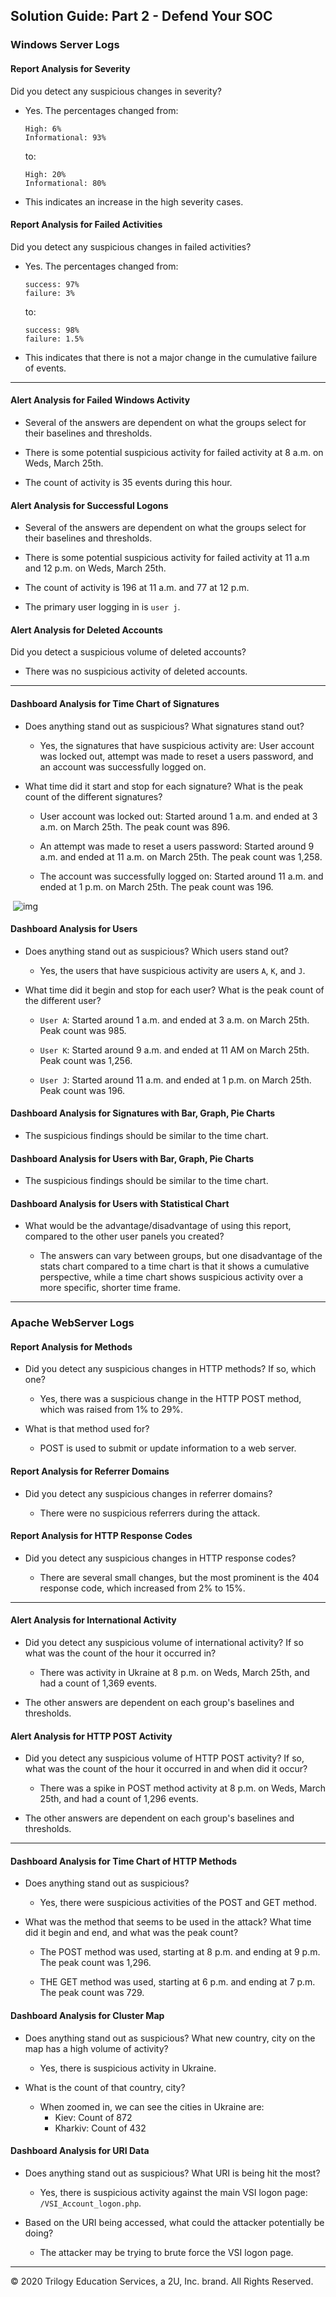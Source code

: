 ## Solution Guide: Part 2 - Defend Your SOC

### Windows Server Logs

#### Report Analysis for Severity

Did you detect any suspicious changes in severity?
	

- Yes. The percentages changed from:

	```
	High: 6%
	Informational: 93%
	```
	to: 
	```
	High: 20%
	Informational: 80%
	```

- This indicates an increase in the high severity cases.

#### Report Analysis for Failed Activities

Did you detect any suspicious changes in failed activities?

- Yes. The percentages changed from:
	```
	success: 97%
	failure: 3%
	```

	 to:
	```
	success: 98%
	failure: 1.5%
	```

- This indicates that there is not a major change in the cumulative failure of events. 
  
---
#### Alert Analysis for Failed Windows Activity

- Several of the answers are dependent on what the groups select for their baselines and thresholds.

- There is some potential suspicious activity for failed activity at 8 a.m. on Weds, March 25th.

- The count of activity is 35 events during this hour.
                
  
#### Alert Analysis for Successful Logons

- Several of the answers are dependent on what the groups select for their baselines and thresholds.

- There is some potential suspicious activity for failed activity at 11 a.m and 12 p.m. on Weds, March 25th.

- The count of activity is 196 at 11 a.m. and 77 at 12 p.m. 

- The primary user logging in is `user j`.

#### Alert Analysis for Deleted Accounts

Did you detect a suspicious volume of deleted accounts?  
	
- There was no suspicious activity of deleted accounts.
  
---
#### Dashboard Analysis for Time Chart of Signatures

- Does anything stand out as suspicious? What signatures stand out?
	- Yes, the signatures that have suspicious activity are: User account was locked out, attempt was made to reset a users password, and an account was successfully logged on.


- What time did it start and stop for each signature? What is the peak count of the different signatures?

	- User account was locked out: Started around 1 a.m. and ended at 3 a.m. on March 25th. The peak count was 896.

	- An attempt was made to reset a users password: Started around 9 a.m. and ended at 11 a.m. on March 25th. The peak count was 1,258.

	- The account was successfully logged on: Started around 11 a.m. and ended at 1 p.m. on March 25th. The peak count was 196.

​      ![img](C:\Users\robforee\Documents\FreeMind\wk-19\wk-19_7134245337183293791.jpeg)          

 #### Dashboard Analysis for Users

- Does anything stand out as suspicious? Which users stand out?
	- Yes, the users that have suspicious activity are users `A`, `K`, and `J`.

- What time did it begin and stop for each user? What is the peak count of the different user?

	- `User A`: Started around 1 a.m. and ended at 3 a.m. on March 25th. Peak count was 985.

	- `User K`: Started around 9 a.m. and ended at 11 AM on March 25th.  Peak count was 1,256.

	- `User J`: Started around 11 a.m. and ended at 1 p.m. on March 25th. Peak count was 196.
	
    
#### Dashboard Analysis for Signatures with Bar, Graph, Pie Charts

- The suspicious findings should be similar to the time chart.
			
#### Dashboard Analysis for Users with Bar, Graph, Pie Charts

- The suspicious findings should be similar to the time chart.

#### **Dashboard Analysis for Users with Statistical Chart**   

- What would be the advantage/disadvantage of using this report, compared to the other user panels you created?

	- The answers can vary between groups, but one disadvantage of the stats chart compared to a time chart is that it shows a cumulative perspective, while a time chart shows suspicious activity over a more specific, shorter time frame.

     
---


### Apache WebServer Logs 

#### Report Analysis for Methods

- Did you detect any suspicious changes in HTTP methods? If so, which one?
	- Yes, there was a suspicious change in the HTTP POST method, which was raised from 1% to 29%.

- What is that method used for?

	- POST is used to submit or update information to a web server.
							
  
#### Report Analysis for Referrer Domains

- Did you detect any suspicious changes in referrer domains?
	
	- There were no suspicious referrers during the attack.

#### Report Analysis for HTTP Response Codes
- Did you detect any suspicious changes in HTTP response codes? 
									
	- There are several small changes, but the most prominent is the 404 response code, which increased from 2% to 15%.
    
---
#### Alert Analysis for International Activity

- Did you detect any suspicious volume of international activity? If so what was the count of the hour it occurred in?
	- There was activity in Ukraine at 8 p.m. on Weds, March 25th, and had a count of 1,369 events.

- The other answers are dependent on each group's baselines and thresholds.


#### Alert Analysis for HTTP POST Activity

- Did you detect any suspicious volume of HTTP POST activity? If so, what was the count of the hour it occurred in and when did it occur?

	- There was a spike in POST method activity at 8 p.m. on Weds, March 25th, and had a count of 1,296 events.

- The other answers are dependent on each group's baselines and thresholds.

---

#### Dashboard Analysis for Time Chart of HTTP Methods

- Does anything stand out as suspicious?
	- Yes, there were suspicious activities of the POST and GET method.

- What was the method that seems to be used in the attack? What time did it begin and end, and what was the peak count?
	-  The POST method was used, starting at 8 p.m. and ending at 9 p.m. The peak count was 1,296.

	- THE GET method was used, starting at 6 p.m. and ending at 7 p.m. The peak count was 729.
    
 #### Dashboard Analysis for Cluster Map

- Does anything stand out as suspicious? What new country, city on the map has a high volume of activity?
	- Yes, there is suspicious activity in Ukraine.

- What is the count of that country, city?
	- When zoomed in, we can see the cities in Ukraine are: 
		- Kiev: Count of 872	
		- Kharkiv: Count of 432
                    
    
#### Dashboard Analysis for URI Data
- Does anything stand out as suspicious? What URI is being hit the most?

	- Yes, there is suspicious activity against the main VSI logon page: `/VSI_Account_logon.php`.

- Based on the URI being accessed, what could the attacker potentially be doing?	
	- The attacker may be trying to brute force the VSI logon page.

---


© 2020 Trilogy Education Services, a 2U, Inc. brand. All Rights Reserved.

